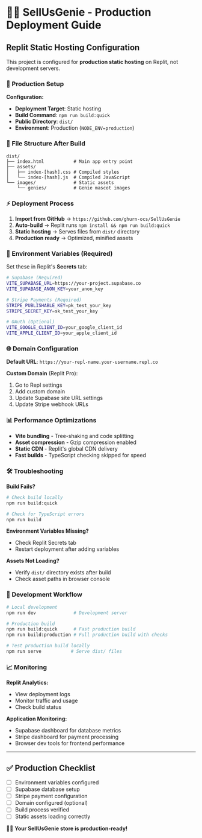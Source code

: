 # 🧞‍♂️ SellUsGenie - Production Deployment Guide

## Replit Static Hosting Configuration

This project is configured for **production static hosting** on Replit, not development servers.

### 🚀 Production Setup

**Configuration:**
- **Deployment Target**: Static hosting
- **Build Command**: `npm run build:quick` 
- **Public Directory**: `dist/`
- **Environment**: Production (`NODE_ENV=production`)

### 📁 File Structure After Build

```
dist/
├── index.html           # Main app entry point
├── assets/
│   ├── index-[hash].css # Compiled styles
│   └── index-[hash].js  # Compiled JavaScript
└── images/              # Static assets
    └── genies/          # Genie mascot images
```

### ⚡ Deployment Process

1. **Import from GitHub** → `https://github.com/ghurn-ocs/SellUsGenie`
2. **Auto-build** → Replit runs `npm install && npm run build:quick`
3. **Static hosting** → Serves files from `dist/` directory
4. **Production ready** → Optimized, minified assets

### 🔧 Environment Variables (Required)

Set these in Replit's **Secrets** tab:

```bash
# Supabase (Required)
VITE_SUPABASE_URL=https://your-project.supabase.co
VITE_SUPABASE_ANON_KEY=your_anon_key

# Stripe Payments (Required)
STRIPE_PUBLISHABLE_KEY=pk_test_your_key
STRIPE_SECRET_KEY=sk_test_your_key

# OAuth (Optional)
VITE_GOOGLE_CLIENT_ID=your_google_client_id
VITE_APPLE_CLIENT_ID=your_apple_client_id
```

### 🌐 Domain Configuration

**Default URL**: `https://your-repl-name.your-username.repl.co`

**Custom Domain** (Replit Pro):
1. Go to Repl settings
2. Add custom domain
3. Update Supabase site URL settings
4. Update Stripe webhook URLs

### 📊 Performance Optimizations

- **Vite bundling** - Tree-shaking and code splitting
- **Asset compression** - Gzip compression enabled
- **Static CDN** - Replit's global CDN delivery
- **Fast builds** - TypeScript checking skipped for speed

### 🛠️ Troubleshooting

**Build Fails?**
```bash
# Check build locally
npm run build:quick

# Check for TypeScript errors
npm run build
```

**Environment Variables Missing?**
- Check Replit Secrets tab
- Restart deployment after adding variables

**Assets Not Loading?**
- Verify `dist/` directory exists after build
- Check asset paths in browser console

### 🔄 Development Workflow

```bash
# Local development
npm run dev              # Development server

# Production build
npm run build:quick      # Fast production build
npm run build:production # Full production build with checks

# Test production build locally
npm run serve           # Serve dist/ files
```

### 📈 Monitoring

**Replit Analytics:**
- View deployment logs
- Monitor traffic and usage
- Check build status

**Application Monitoring:**
- Supabase dashboard for database metrics
- Stripe dashboard for payment processing
- Browser dev tools for frontend performance

---

## ✅ Production Checklist

- [ ] Environment variables configured
- [ ] Supabase database setup
- [ ] Stripe payment configuration
- [ ] Domain configured (optional)
- [ ] Build process verified
- [ ] Static assets loading correctly

🧞‍♂️ **Your SellUsGenie store is production-ready!**